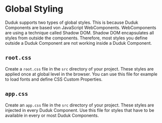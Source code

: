 # Global Styling

Duduk supports two types of global styles. This is because Duduk Components are based von JavaScript WebComponents. WebComponents are using a technique called Shadow DOM. Shadow DOM encapsulates all styles from outside the components. Therefore, most styles you define outside a Duduk Component are not working inside a Duduk Component.

## `root.css`

Create a `root.css` file in the `src` directory of your project. These styles are applied once at global level in the browser. You can use this file for example to load fonts and define CSS Custom Properties.

## `app.css`

Create an `app.css` file in the `src` directory of your project. These styles are injected in every Duduk Component. Use this file for styles that have to be available in every or most Duduk Components.

